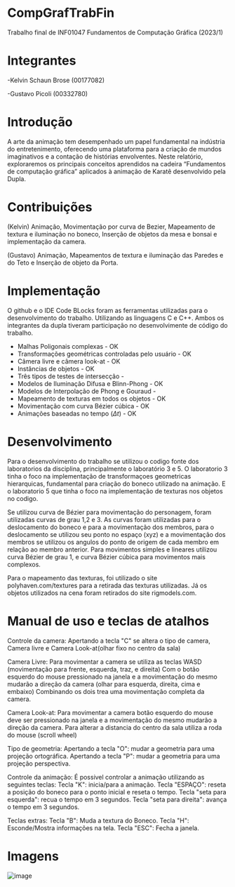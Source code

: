 # CompGrafTrabFin
Trabalho final de INF01047 Fundamentos de Computação Gráfica (2023/1)

# Integrantes

-Kelvin Schaun Brose (00177082)

-Gustavo Picoli (00332780)

# Introdução
A arte da animação tem desempenhado um papel fundamental na indústria do entretenimento, oferecendo uma plataforma para a criação de mundos imaginativos e a contação de histórias envolventes. Neste relatório, exploraremos os principais conceitos aprendidos na cadeira “Fundamentos de computação gráfica” aplicados à animação de Karatê desenvolvido pela Dupla.

# Contribuições
(Kelvin)
Animação, Movimentação por curva de Bezier, Mapeamento de textura e iluminação no boneco, Inserção de objetos da mesa e bonsai e implementação da camera.

(Gustavo)
Animação, Mapeamentos de textura e iluminação das Paredes e do Teto e Inserção de objeto da Porta.

# Implementação
O github e o IDE Code BLocks foram as ferramentas utilizadas para o desenvolvimento do trabalho. Utilizando as linguagens C e C++.
Ambos os integrantes da dupla tiveram participação no desenvolvimente de código do trabalho.

* Malhas Poligonais complexas                         -  OK 
* Transformações geométricas controladas pelo usuário -  OK 
* Câmera livre e câmera look-at                       -  OK       
* Instâncias de objetos                               -  OK 
* Três tipos de testes de intersecção                 -
* Modelos de Iluminação Difusa e Blinn-Phong          -  OK 
* Modelos de Interpolação de Phong e Gouraud          -
* Mapeamento de texturas em todos os objetos          -  OK 
* Movimentação com curva Bézier cúbica                -  OK 
* Animações baseadas no tempo ($\Delta t$)            -  OK 

# Desenvolvimento
Para o desenvolvimento do trabalho se utilizou o codigo fonte dos laboratorios da disciplina, principalmente o laboratório 3 e 5.
O laboratorio 3 tinha o foco na implementação de transformaçoes geometricas hierarquicas, fundamental para criação do boneco utilizado na animação.
E o laboratorio 5 que tinha o foco na implementação de texturas nos objetos no codigo.

Se utilizou curva de Bézier para movimentação do personagem, foram utilizadas curvas de grau 1,2 e 3. As curvas foram utilizadas para o deslocamento do boneco e para a movimentação dos membros, para o deslocamento se utilizou seu ponto no espaço (xyz) e a movimentação dos membros se utilizou os angulos do ponto de origem de cada membro em relação ao membro anterior. Para movimentos simples e lineares utilizou curva Bézier de grau 1, e curva Bézier cúbica para movimentos mais complexos.

Para o mapeamento das texturas, foi utilizado o site polyhaven.com/textures para a retirada das texturas utilizadas. Já os objetos utilizados na cena foram retirados do site rigmodels.com.

# Manual de uso e teclas de atalhos

Controle da camera:
Apertando a tecla "C" se altera o tipo de camera, Camera livre e Camera Look-at(olhar fixo no centro da sala)

Camera Livre:
Para movimentar a camera se utiliza as teclas WASD (movimentação para frente, esquerda, traz, e direita)
Com o botão esquerdo do mouse pressionado na janela e a movimentação do mesmo mudarão a direção da camera (olhar para esquerda, direita, cima e embaixo) 
Combinando os dois trea uma movimentação completa da camera.

Camera Look-at:
Para movimentar a camera botão esquerdo do mouse deve ser pressionado na janela e a movimentação do mesmo mudarão a direção da camera.
Para alterar a distancia do centro da sala utiliza a roda do mouse (scroll wheel)


Tipo de geometria:
Apertando a tecla "O": mudar a geometria para uma projeção ortográfica.
Apertando a tecla "P": mudar a geometria para uma projeção perspectiva.


Controle da animação:
É possivel controlar a animação utilizando as seguintes teclas:
Tecla "K": inicia/para a animação.
Tecla "ESPAÇO": reseta a posição do boneco para o ponto inicial e reseta o tempo.
Tecla "seta para esquerda": recua o tempo em 3 segundos.
Tecla "seta para direita": avança o tempo em 3 segundos.


Teclas extras:
Tecla "B": Muda a textura do Boneco.
Tecla "H": Esconde/Mostra informações na tela.
Tecla "ESC": Fecha a janela.

# Imagens 
![image](https://github.com/ksBrose/intCompGraf-TrabFinal/assets/104263191/1645296a-81e3-47c6-9620-513af53a42da)

